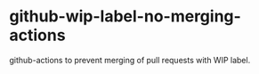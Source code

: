 # github-wip-label-no-merging-actions
github-actions to prevent merging of pull requests with WIP label.
